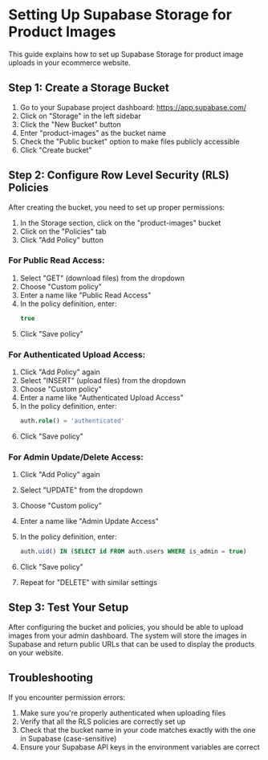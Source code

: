 # Setting Up Supabase Storage for Product Images

This guide explains how to set up Supabase Storage for product image uploads in your ecommerce website.

## Step 1: Create a Storage Bucket

1. Go to your Supabase project dashboard: https://app.supabase.com/
2. Click on "Storage" in the left sidebar
3. Click the "New Bucket" button
4. Enter "product-images" as the bucket name
5. Check the "Public bucket" option to make files publicly accessible
6. Click "Create bucket"

## Step 2: Configure Row Level Security (RLS) Policies

After creating the bucket, you need to set up proper permissions:

1. In the Storage section, click on the "product-images" bucket
2. Click on the "Policies" tab
3. Click "Add Policy" button

### For Public Read Access:

1. Select "GET" (download files) from the dropdown
2. Choose "Custom policy"
3. Enter a name like "Public Read Access"
4. In the policy definition, enter:
   ```sql
   true
   ```
5. Click "Save policy"

### For Authenticated Upload Access:

1. Click "Add Policy" again
2. Select "INSERT" (upload files) from the dropdown
3. Choose "Custom policy"
4. Enter a name like "Authenticated Upload Access"
5. In the policy definition, enter:
   ```sql
   auth.role() = 'authenticated'
   ```
6. Click "Save policy"

### For Admin Update/Delete Access:

1. Click "Add Policy" again
2. Select "UPDATE" from the dropdown
3. Choose "Custom policy"
4. Enter a name like "Admin Update Access"
5. In the policy definition, enter:
   ```sql
   auth.uid() IN (SELECT id FROM auth.users WHERE is_admin = true)
   ```
6. Click "Save policy"

7. Repeat for "DELETE" with similar settings

## Step 3: Test Your Setup

After configuring the bucket and policies, you should be able to upload images from your admin dashboard. The system will store the images in Supabase and return public URLs that can be used to display the products on your website.

## Troubleshooting

If you encounter permission errors:

1. Make sure you're properly authenticated when uploading files
2. Verify that all the RLS policies are correctly set up
3. Check that the bucket name in your code matches exactly with the one in Supabase (case-sensitive)
4. Ensure your Supabase API keys in the environment variables are correct
